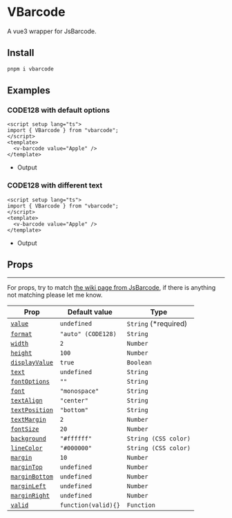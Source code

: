 # VBarcode

A vue3 wrapper for JsBarcode.

## Install
```bash
pnpm i vbarcode
```
## Examples

### CODE128 with default options
```vue
<script setup lang="ts">
import { VBarcode } from "vbarcode";
</script>
<template>
  <v-barcode value="Apple" />
</template>

```
- Output
<v-barcode value="Apple" />



### CODE128 with different text
```vue
<script setup lang="ts">
import { VBarcode } from "vbarcode";
</script>
<template>
  <v-barcode value="Apple" />
</template>

```
- Output
<v-barcode value="Apple" text="Barcode value is Apple" />


## Props
----
For props, try to match [the wiki page from JsBarcode](https://github.com/lindell/JsBarcode/wiki/Options), if there is anything not matching please let me know.

| Prop | Default value | Type |
|--------|---------------|------|
| [`value`](#) | `undefined` | `String` (*required) |
| [`format`](https://github.com/lindell/JsBarcode/wiki/Options#format) | `"auto" (CODE128)` | `String` |
| [`width`](https://github.com/lindell/JsBarcode/wiki/Options#width) | `2` | `Number` |
| [`height`](https://github.com/lindell/JsBarcode/wiki/Options#height) | `100` | `Number` |
| [`displayValue`](https://github.com/lindell/JsBarcode/wiki/Options#display-value) | `true` | `Boolean` |
| [`text`](https://github.com/lindell/JsBarcode/wiki/Options#text) | `undefined` | `String` |
| [`fontOptions`](https://github.com/lindell/JsBarcode/wiki/Options#font-options) | `""` | `String` |
| [`font`](https://github.com/lindell/JsBarcode/wiki/Options#font) | `"monospace"` | `String` |
| [`textAlign`](https://github.com/lindell/JsBarcode/wiki/Options#text-align) | `"center"` | `String` |
| [`textPosition`](https://github.com/lindell/JsBarcode/wiki/Options#text-position) | `"bottom"` | `String` |
| [`textMargin`](https://github.com/lindell/JsBarcode/wiki/Options#text-margin) | `2` | `Number` |
| [`fontSize`](https://github.com/lindell/JsBarcode/wiki/Options#font-size) | `20` | `Number` |
| [`background`](https://github.com/lindell/JsBarcode/wiki/Options#background)  | `"#ffffff"` | `String (CSS color)` |
| [`lineColor`](https://github.com/lindell/JsBarcode/wiki/Options#line-color) | `"#000000"` | `String (CSS color)` |
| [`margin`](https://github.com/lindell/JsBarcode/wiki/Options#margins) | `10` | `Number` |
| [`marginTop`](https://github.com/lindell/JsBarcode/wiki/Options#margins) | `undefined` | `Number` |
| [`marginBottom`](https://github.com/lindell/JsBarcode/wiki/Options#margins) | `undefined` | `Number` |
| [`marginLeft`](https://github.com/lindell/JsBarcode/wiki/Options#margins) | `undefined` | `Number` |
| [`marginRight`](https://github.com/lindell/JsBarcode/wiki/Options#margins) | `undefined` | `Number` |
| [`valid`](https://github.com/lindell/JsBarcode/wiki/Options#valid) | `function(valid){}` | `Function` |
